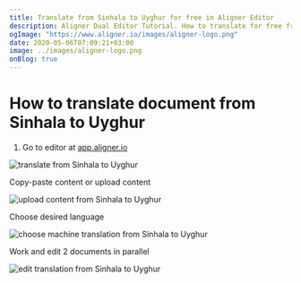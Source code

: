 ```yaml
---
title: Translate from Sinhala to Uyghur for free in Aligner Editor
description: Aligner Dual Editor Tutorial. How to translate for free from Sinhala to Uyghur. Aligner is multilingual document management platform. 
ogImage: "https://www.aligner.io/images/aligner-logo.png"
date: 2020-05-06T07:09:21+03:00
image: ../images/aligner-logo.png
onBlog: true
---
```


# How to translate document from Sinhala to Uyghur

1. Go to editor at [app.aligner.io](https://app.aligner.io "Aligner App web page")

![translate from Sinhala to Uyghur](../aligner-blank-editor.png "translate from Sinhala to Uyghur")

Copy-paste content or upload content

![upload content from Sinhala to Uyghur](../aligner-uploaded-document.png "upload content from Sinhala to Uyghur")

Choose desired language

![choose machine translation from Sinhala to Uyghur](../aligner-language-dropdown.png "choose machine translation from Sinhala to Uyghur")

Work and edit 2 documents in parallel

![edit translation from Sinhala to Uyghur](../aligner-double-sitded-editor.png "edit translation from Sinhala to Uyghur")

